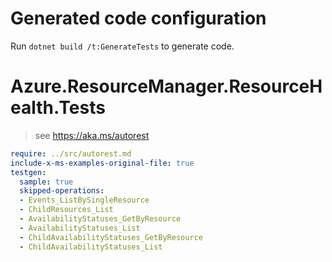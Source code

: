 # Generated code configuration

Run `dotnet build /t:GenerateTests` to generate code.

# Azure.ResourceManager.ResourceHealth.Tests

> see https://aka.ms/autorest
``` yaml
require: ../src/autorest.md
include-x-ms-examples-original-file: true
testgen:
  sample: true
  skipped-operations:
  - Events_ListBySingleResource
  - ChildResources_List
  - AvailabilityStatuses_GetByResource
  - AvailabilityStatuses_List
  - ChildAvailabilityStatuses_GetByResource
  - ChildAvailabilityStatuses_List
```
